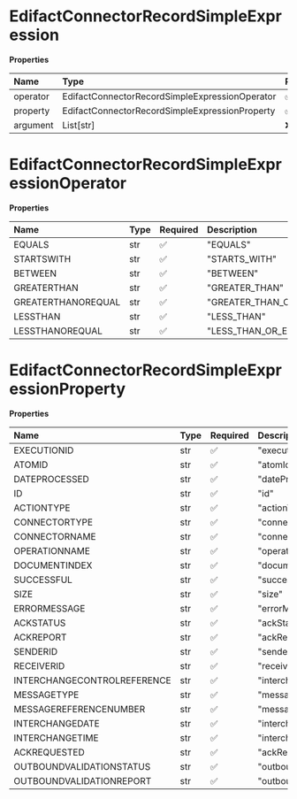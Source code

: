 # EdifactConnectorRecordSimpleExpression

**Properties**

| Name     | Type                                           | Required | Description |
| :------- | :--------------------------------------------- | :------- | :---------- |
| operator | EdifactConnectorRecordSimpleExpressionOperator | ✅       |             |
| property | EdifactConnectorRecordSimpleExpressionProperty | ✅       |             |
| argument | List[str]                                      | ❌       |             |

# EdifactConnectorRecordSimpleExpressionOperator

**Properties**

| Name               | Type | Required | Description             |
| :----------------- | :--- | :------- | :---------------------- |
| EQUALS             | str  | ✅       | "EQUALS"                |
| STARTSWITH         | str  | ✅       | "STARTS_WITH"           |
| BETWEEN            | str  | ✅       | "BETWEEN"               |
| GREATERTHAN        | str  | ✅       | "GREATER_THAN"          |
| GREATERTHANOREQUAL | str  | ✅       | "GREATER_THAN_OR_EQUAL" |
| LESSTHAN           | str  | ✅       | "LESS_THAN"             |
| LESSTHANOREQUAL    | str  | ✅       | "LESS_THAN_OR_EQUAL"    |

# EdifactConnectorRecordSimpleExpressionProperty

**Properties**

| Name                        | Type | Required | Description                   |
| :-------------------------- | :--- | :------- | :---------------------------- |
| EXECUTIONID                 | str  | ✅       | "executionId"                 |
| ATOMID                      | str  | ✅       | "atomId"                      |
| DATEPROCESSED               | str  | ✅       | "dateProcessed"               |
| ID                          | str  | ✅       | "id"                          |
| ACTIONTYPE                  | str  | ✅       | "actionType"                  |
| CONNECTORTYPE               | str  | ✅       | "connectorType"               |
| CONNECTORNAME               | str  | ✅       | "connectorName"               |
| OPERATIONNAME               | str  | ✅       | "operationName"               |
| DOCUMENTINDEX               | str  | ✅       | "documentIndex"               |
| SUCCESSFUL                  | str  | ✅       | "successful"                  |
| SIZE                        | str  | ✅       | "size"                        |
| ERRORMESSAGE                | str  | ✅       | "errorMessage"                |
| ACKSTATUS                   | str  | ✅       | "ackStatus"                   |
| ACKREPORT                   | str  | ✅       | "ackReport"                   |
| SENDERID                    | str  | ✅       | "senderID"                    |
| RECEIVERID                  | str  | ✅       | "receiverID"                  |
| INTERCHANGECONTROLREFERENCE | str  | ✅       | "interchangeControlReference" |
| MESSAGETYPE                 | str  | ✅       | "messageType"                 |
| MESSAGEREFERENCENUMBER      | str  | ✅       | "messageReferenceNumber"      |
| INTERCHANGEDATE             | str  | ✅       | "interchangeDate"             |
| INTERCHANGETIME             | str  | ✅       | "interchangeTime"             |
| ACKREQUESTED                | str  | ✅       | "ackRequested"                |
| OUTBOUNDVALIDATIONSTATUS    | str  | ✅       | "outboundValidationStatus"    |
| OUTBOUNDVALIDATIONREPORT    | str  | ✅       | "outboundValidationReport"    |

